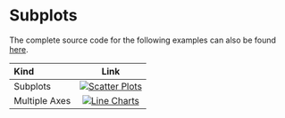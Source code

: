# Subplots

The complete source code for the following examples can also be found [here](https://github.com/plotly/plotly.rs/tree/main/examples/subplots).

Kind | Link
:---|:----:
Subplots |[![Scatter Plots](./img/subplots.png)](./subplots/subplots.md)
Multiple Axes | [![Line Charts](./img/multiple_axes.png)](./subplots/multiple_axes.md)
